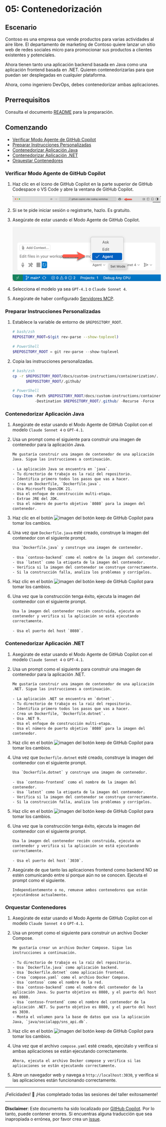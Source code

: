 # 05: Contenedorización

## Escenario

Contoso es una empresa que vende productos para varias actividades al aire libre. El departamento de marketing de Contoso quiere lanzar un sitio web de redes sociales micro para promocionar sus productos a clientes existentes y potenciales.

Ahora tienen tanto una aplicación backend basada en Java como una aplicación frontend basada en .NET. Quieren contenedorizarlas para que puedan ser desplegadas en cualquier plataforma.

Ahora, como ingeniero DevOps, debes contenedorizar ambas aplicaciones.

## Prerrequisitos

Consulta el documento [README](../README.md) para la preparación.

## Comenzando

- [Verificar Modo Agente de GitHub Copilot](#verificar-modo-agente-de-github-copilot)
- [Preparar Instrucciones Personalizadas](#preparar-instrucciones-personalizadas)
- [Contenedorizar Aplicación Java](#contenedorizar-aplicación-java)
- [Contenedorizar Aplicación .NET](#contenedorizar-aplicación-net)
- [Orquestar Contenedores](#orquestar-contenedores)

### Verificar Modo Agente de GitHub Copilot

1. Haz clic en el ícono de GitHub Copilot en la parte superior de GitHub Codespace o VS Code y abre la ventana de GitHub Copilot.

   ![Abrir GitHub Copilot Chat](../../../docs/images/setup-02.png)

1. Si se te pide iniciar sesión o registrarte, hazlo. Es gratuito.
1. Asegúrate de estar usando el Modo Agente de GitHub Copilot.

   ![Modo Agente de GitHub Copilot](../../../docs/images/setup-03.png)

1. Selecciona el modelo ya sea `GPT-4.1` o `Claude Sonnet 4`.
1. Asegúrate de haber configurado [Servidores MCP](./00-setup.md#configurar-servidores-mcp).

### Preparar Instrucciones Personalizadas

1. Establece la variable de entorno de `$REPOSITORY_ROOT`.

   ```bash
   # bash/zsh
   REPOSITORY_ROOT=$(git rev-parse --show-toplevel)
   ```

   ```powershell
   # PowerShell
   $REPOSITORY_ROOT = git rev-parse --show-toplevel
   ```

1. Copia las instrucciones personalizadas.

    ```bash
    # bash/zsh
    cp -r $REPOSITORY_ROOT/docs/custom-instructions/containerization/. \
          $REPOSITORY_ROOT/.github/
    ```

    ```powershell
    # PowerShell
    Copy-Item -Path $REPOSITORY_ROOT/docs/custom-instructions/containerization/* `
              -Destination $REPOSITORY_ROOT/.github/ -Recurse -Force
    ```

### Contenedorizar Aplicación Java

1. Asegúrate de estar usando el Modo Agente de GitHub Copilot con el modelo `Claude Sonnet 4` o `GPT-4.1`.
1. Usa un prompt como el siguiente para construir una imagen de contenedor para la aplicación Java.

    ```text
    Me gustaría construir una imagen de contenedor de una aplicación Java. Sigue las instrucciones a continuación.

    - La aplicación Java se encuentra en `java`.
    - Tu directorio de trabajo es la raíz del repositorio.
    - Identifica primero todos los pasos que vas a hacer.
    - Crea un Dockerfile, `Dockerfile.java`.
    - Usa Microsoft OpenJDK 21.
    - Usa el enfoque de construcción multi-etapa.
    - Extrae JRE del JDK.
    - Usa el número de puerto objetivo `8080` para la imagen del contenedor.
    ```

1. Haz clic en el botón ![imagen del botón keep](https://img.shields.io/badge/keep-blue) de GitHub Copilot para tomar los cambios.

1. Una vez que `Dockerfile.java` esté creado, construye la imagen del contenedor con el siguiente prompt.

    ```text
    Usa `Dockerfile.java` y construye una imagen de contenedor.

    - Usa `contoso-backend` como el nombre de la imagen del contenedor.
    - Usa `latest` como la etiqueta de la imagen del contenedor.
    - Verifica si la imagen del contenedor se construye correctamente.
    - Si la construcción falla, analiza los problemas y corrígelos.
    ```

1. Haz clic en el botón ![imagen del botón keep](https://img.shields.io/badge/keep-blue) de GitHub Copilot para tomar los cambios.

1. Una vez que la construcción tenga éxito, ejecuta la imagen del contenedor con el siguiente prompt.

    ```text
    Usa la imagen del contenedor recién construida, ejecuta un contenedor y verifica si la aplicación se está ejecutando correctamente.
    
    - Usa el puerto del host `8080`.
    ```

### Contenedorizar Aplicación .NET

1. Asegúrate de estar usando el Modo Agente de GitHub Copilot con el modelo `Claude Sonnet 4` o `GPT-4.1`.
1. Usa un prompt como el siguiente para construir una imagen de contenedor para la aplicación .NET.

    ```text
    Me gustaría construir una imagen de contenedor de una aplicación .NET. Sigue las instrucciones a continuación.

    - La aplicación .NET se encuentra en `dotnet`.
    - Tu directorio de trabajo es la raíz del repositorio.
    - Identifica primero todos los pasos que vas a hacer.
    - Crea un Dockerfile, `Dockerfile.dotnet`.
    - Usa .NET 9.
    - Usa el enfoque de construcción multi-etapa.
    - Usa el número de puerto objetivo `8080` para la imagen del contenedor.
    ```

1. Haz clic en el botón ![imagen del botón keep](https://img.shields.io/badge/keep-blue) de GitHub Copilot para tomar los cambios.

1. Una vez que `Dockerfile.dotnet` esté creado, construye la imagen del contenedor con el siguiente prompt.

    ```text
    Usa `Dockerfile.dotnet` y construye una imagen de contenedor.

    - Usa `contoso-frontend` como el nombre de la imagen del contenedor.
    - Usa `latest` como la etiqueta de la imagen del contenedor.
    - Verifica si la imagen del contenedor se construye correctamente.
    - Si la construcción falla, analiza los problemas y corrígelos.
    ```

1. Haz clic en el botón ![imagen del botón keep](https://img.shields.io/badge/keep-blue) de GitHub Copilot para tomar los cambios.

1. Una vez que la construcción tenga éxito, ejecuta la imagen del contenedor con el siguiente prompt.

    ```text
    Usa la imagen del contenedor recién construida, ejecuta un contenedor y verifica si la aplicación se está ejecutando correctamente.
    
    - Usa el puerto del host `3030`.
    ```

1. Asegúrate de que tanto las aplicaciones frontend como backend NO se estén comunicando entre sí porque aún no se conocen. Ejecuta el prompt como el siguiente.

    ```text
    Independientemente o no, remueve ambos contenedores que están ejecutándose actualmente.
    ```

### Orquestar Contenedores

1. Asegúrate de estar usando el Modo Agente de GitHub Copilot con el modelo `Claude Sonnet 4` o `GPT-4.1`.
1. Usa un prompt como el siguiente para construir un archivo Docker Compose.

    ```text
    Me gustaría crear un archivo Docker Compose. Sigue las instrucciones a continuación.
    
    - Tu directorio de trabajo es la raíz del repositorio.
    - Usa `Dockerfile.java` como aplicación backend.
    - Usa `Dockerfile.dotnet` como aplicación frontend.
    - Crea `compose.yaml` como el archivo Docker Compose.
    - Usa `contoso` como el nombre de la red.
    - Usa `contoso-backend` como el nombre del contenedor de la aplicación Java. Su puerto objetivo es 8080, y el puerto del host es 8080.
    - Usa `contoso-frontend` como el nombre del contenedor de la aplicación .NET. Su puerto objetivo es 8080, y el puerto del host es 3030.
    - Monta el volumen para la base de datos que usa la aplicación Java, `java/socialapp/sns_api.db`.
    ```

1. Haz clic en el botón ![imagen del botón keep](https://img.shields.io/badge/keep-blue) de GitHub Copilot para tomar los cambios.

1. Una vez que el archivo `compose.yaml` esté creado, ejecútalo y verifica si ambas aplicaciones se están ejecutando correctamente.

    ```text
    Ahora, ejecuta el archivo Docker compose y verifica si las aplicaciones se están ejecutando correctamente.
    ```

1. Abre un navegador web y navega a `http://localhost:3030`, y verifica si las aplicaciones están funcionando correctamente.

---

¡Felicidades! 🎉 ¡Has completado todas las sesiones del taller exitosamente!

---

**Disclaimer**: Este documento ha sido localizado por [GitHub Copilot](https://docs.github.com/copilot/about-github-copilot/what-is-github-copilot). Por lo tanto, puede contener errores. Si encuentras alguna traducción que sea inapropiada o errónea, por favor crea un [issue](https://github.com/microsoft/github-copilot-vibe-coding-workshop/issues/new).
